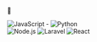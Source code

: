  👋

<!--
**sadats90/sadats90** is a ✨ _special_ ✨ repository because its `README.md` (this file) appears on your GitHub profile.

Here are some ideas to get you started:

- 🔭 I’m currently working on ...
- 🌱 I’m currently learning ...
- 👯 I’m looking to collaborate on ...
- 🤔 I’m looking for help with ...
- 💬 Ask me about ...
- 📫 How to reach me: ...
- 😄 Pronouns: ...
- ⚡ Fun fact: ...
-->







 ![JavaScript](https://img.shields.io/badge/-JavaScript-F7DF1E?style=flat&logo=javascript&logoColor=black)  -  ![Python](https://img.shields.io/badge/-Python-3776AB?style=flat&logo=python&logoColor=white)   
![Node.js](https://img.shields.io/badge/-Node.js-339933?style=flat&logo=node.js&logoColor=white)  ![Laravel](https://img.shields.io/badge/-Laravel-FF2D20?style=flat&logo=laravel&logoColor=white) ![React](https://img.shields.io/badge/-React-61DAFB?style=flat&logo=react&logoColor=white)


 
 
  

